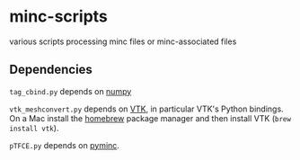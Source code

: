 # minc-scripts
various scripts processing minc files or minc-associated files


## Dependencies

`tag_cbind.py` depends on [numpy](www.numpy.org/)

`vtk_meshconvert.py` depends on [VTK](http://www.vtk.org/download/), in particular VTK's Python bindings.
On a Mac install the [homebrew](http://brew.sh) package manager and then install VTK (`brew install vtk`).

`pTFCE.py` depends on [pyminc](https://github.com/Mouse-Imaging-Centre/pyminc).

